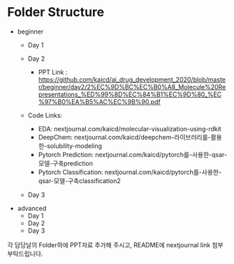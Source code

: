 # Folder Structure
- beginner
  - Day 1
  - Day 2
    -    PPT Link : https://github.com/kaicd/ai_drug_development_2020/blob/master/beginner/day2/2%EC%9D%BC%EC%B0%A8_Molecule%20Representations_%ED%99%8D%EC%84%B1%EC%9D%80_%EC%97%B0%EA%B5%AC%EC%9B%90.pdf
   
   - Code Links:
      - EDA: nextjournal.com/kaicd/molecular-visualization-using-rdkit
      - DeepChem: nextjournal.com/kaicd/deepchem-라이브러리를-활용한-solubility-modeling
      - Pytorch Prediction: nextjournal.com/kaicd/pytorch를-사용한-qsar-모델-구축prediction
      - Pytorch Classification: nextjournal.com/kaicd/pytorch를-사용한-qsar-모델-구축classification2
  - Day 3
- advanced
  - Day 1
  - Day 2
  - Day 3

각 담당날의 Folder하에 PPT자료 추가해 주시고, README에 nextjournal link 첨부 부탁드립니다. 
